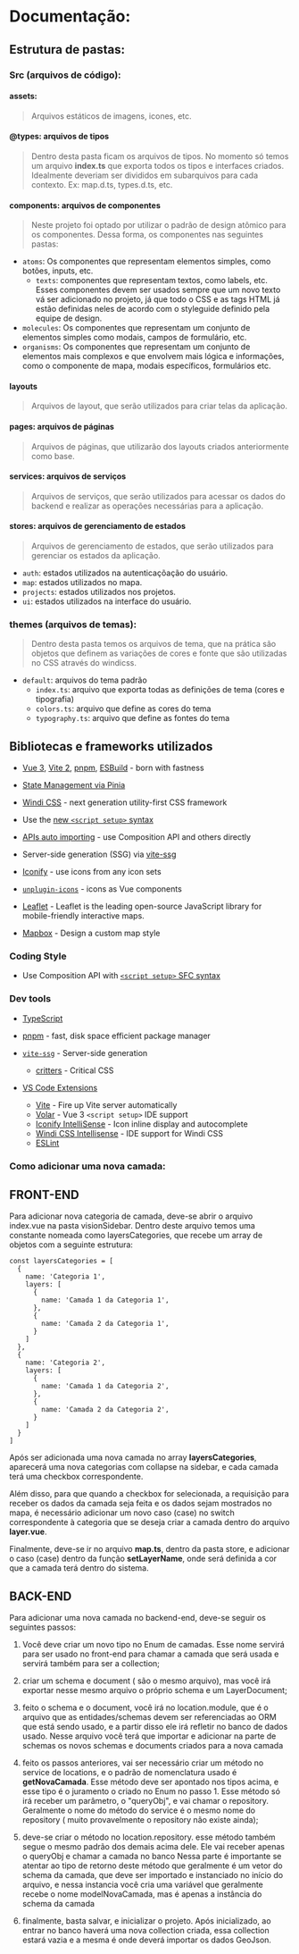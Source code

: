 # Documentação:

## Estrutura de pastas:
  
### Src (arquivos de código):

#### assets:
> Arquivos estáticos de imagens, icones, etc.

#### @types: arquivos de tipos
>Dentro desta pasta ficam os arquivos de tipos. No momento só temos um arquivo **index.ts** que exporta todos os tipos e interfaces criados. Idealmente deveriam ser divididos em subarquivos para cada contexto. Ex: map.d.ts, types.d.ts, etc.
#### components: arquivos de componentes
>Neste projeto foi optado por utilizar o padrão de design atômico para os componentes. Dessa forma, os componentes nas seguintes pastas:

  * `atoms`: Os componentes que representam elementos simples, como botões, inputs, etc.
    * `texts`: componentes que representam textos, como labels, etc. Esses componentes devem ser usados sempre que um novo texto vá ser adicionado no projeto, já que todo o CSS e as tags HTML já estão definidas neles de acordo com o styleguide definido pela equipe de design.
  * `molecules`: Os componentes que representam um conjunto de elementos simples como modais, campos de formulário, etc.
  * `organisms`: Os componentes que representam um conjunto de elementos mais complexos e que envolvem mais lógica e informações, como o componente de mapa, modais específicos, formulários etc.

  



#### layouts
> Arquivos de layout, que serão utilizados para criar telas da aplicação.

#### pages: arquivos de páginas
> Arquivos de páginas, que utilizarão dos layouts criados anteriormente como base.

#### services: arquivos de serviços
> Arquivos de serviços, que serão utilizados para acessar os dados do backend e realizar as operações necessárias para a aplicação.

#### stores: arquivos de gerenciamento de estados
> Arquivos de gerenciamento de estados, que serão utilizados para gerenciar os estados da aplicação.

* `auth`: estados utilizados na autenticaçõação do usuário.
* `map`: estados utilizados no mapa.
* `projects`: estados utilizados nos projetos.
* `ui`: estados utilizados na interface do usuário.
### themes (arquivos de temas):
>Dentro desta pasta temos os arquivos de tema, que na prática são objetos que definem as variações de cores e fonte que são utilizadas no CSS através do windicss.
* `default`: arquivos do tema padrão
  * `index.ts`: arquivo que exporta todas as definições de tema (cores e tipografia)
  * `colors.ts`: arquivo que define as cores do tema
  * `typography.ts`: arquivo que define as fontes do tema


## Bibliotecas e frameworks utilizados

- [Vue 3](https://github.com/vuejs/vue-next), [Vite 2](https://github.com/vitejs/vite), [pnpm](https://pnpm.js.org/), [ESBuild](https://github.com/evanw/esbuild) - born with fastness

- [State Management via Pinia](https://pinia.esm.dev/)

-  [Windi CSS](https://github.com/windicss/windicss) - next generation utility-first CSS framework
-  Use the [new `<script setup>` syntax](https://github.com/vuejs/rfcs/pull/227)

-  [APIs auto importing](https://github.com/antfu/unplugin-auto-import) - use Composition API and others directly

-  Server-side generation (SSG) via [vite-ssg](https://github.com/antfu/vite-ssg)

- [Iconify](https://iconify.design) - use icons from any icon sets 
- [`unplugin-icons`](https://github.com/antfu/unplugin-icons) - icons as Vue components
- [Leaflet](https://leafletjs.com/) - Leaflet is the leading open-source JavaScript library for mobile-friendly interactive maps.

- [Mapbox](https://account.mapbox.com/) - Design a custom map style

### Coding Style

- Use Composition API with [`<script setup>` SFC syntax](https://github.com/vuejs/rfcs/pull/227)
### Dev tools

- [TypeScript](https://www.typescriptlang.org/)

- [pnpm](https://pnpm.js.org/) - fast, disk space efficient package manager

- [`vite-ssg`](https://github.com/antfu/vite-ssg) - Server-side generation
  - [critters](https://github.com/GoogleChromeLabs/critters) - Critical CSS
 
- [VS Code Extensions](./.vscode/extensions.json)
  - [Vite](https://marketplace.visualstudio.com/items?itemName=antfu.vite) - Fire up Vite server automatically
  - [Volar](https://marketplace.visualstudio.com/items?itemName=johnsoncodehk.volar) - Vue 3 `<script setup>` IDE support
  - [Iconify IntelliSense](https://marketplace.visualstudio.com/items?itemName=antfu.iconify) - Icon inline display and autocomplete
  - [Windi CSS Intellisense](https://marketplace.visualstudio.com/items?itemName=voorjaar.windicss-intellisense) - IDE support for Windi CSS
  - [ESLint](https://marketplace.visualstudio.com/items?itemName=dbaeumer.vscode-eslint)
  
### Como adicionar uma nova camada:

## FRONT-END

Para adicionar nova categoria de camada, deve-se abrir o arquivo index.vue na pasta visionSidebar. Dentro deste arquivo temos uma constante nomeada como layersCategories, que recebe um array de objetos com a seguinte estrutura:

```
const layersCategories = [
  {
    name: 'Categoria 1',
    layers: [
      {
        name: 'Camada 1 da Categoria 1',
      },
      {
        name: 'Camada 2 da Categoria 1',
      }
    ]
  },
  {
    name: 'Categoria 2',
    layers: [
      {
        name: 'Camada 1 da Categoria 2',
      },
      {
        name: 'Camada 2 da Categoria 2',
      }
    ]
  }
]
```

Após ser adicionada uma nova camada no array **layersCategories**, aparecerá uma nova categorias com collapse na sidebar, e cada camada terá uma checkbox correspondente.

Além disso, para que quando a checkbox for selecionada, a requisição para receber os dados da camada seja feita e os dados sejam mostrados no mapa, é necessário adicionar um novo caso (case) no switch correspondente à categoria que se deseja criar a camada dentro do arquivo **layer.vue**.

Finalmente, deve-se ir no arquivo **map.ts**, dentro da pasta store, e adicionar o caso (case) dentro da função **setLayerName**, onde será definida a cor que a camada terá dentro do sistema.

## BACK-END

Para adicionar uma nova camada no backend-end, deve-se seguir os seguintes passos:

1. Você deve criar um novo tipo no Enum de camadas. Esse nome servirá para ser usado no front-end para chamar a camada que será usada e servirá também para ser a collection;

2. criar um schema e document ( são o mesmo arquivo), mas você irá exportar nesse mesmo arquivo o próprio schema e um LayerDocument;

3. feito o schema e o document, você irá no location.module, que é o arquivo que as entidades/schemas devem ser referenciadas ao ORM que está sendo usado, e a partir disso ele irá refletir no banco de dados usado. Nesse arquivo você terá que importar e adicionar na parte de schemas os novos schemas e documents criados para a nova camada

4. feito os passos anteriores, vai ser necessário criar um método no service de locations, e o padrão de nomenclatura usado é **getNovaCamada**. Esse método deve ser apontado nos tipos acima, e esse tipo é o juramento o criado no Enum no passo 1. Esse método só irá receber um parâmetro, o  "queryObj", e vai chamar o repository. Geralmente o nome do método do service é o mesmo nome do repository ( muito provavelmente o repository não existe ainda);

5. deve-se criar o método no location.repository. esse método também segue o mesmo padrão dos demais acima dele. Ele vai receber apenas o queryObj e chamar a camada no banco
Nessa parte é importante se atentar ao tipo de retorno deste método que geralmente é um vetor do schema da camada, que deve ser importado e instanciado no início do arquivo, e nessa instancia você cria uma variável que geralmente recebe o nome modelNovaCamada, mas é apenas a instância do schema da camada

6. finalmente, basta salvar, e inicializar o projeto. Após inicializado, ao entrar no banco haverá uma nova collection criada, essa collection estará vazia e a mesma é onde deverá importar os dados GeoJson.